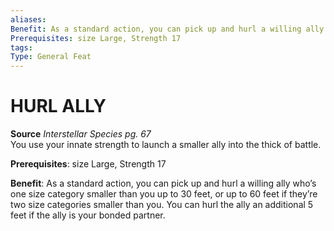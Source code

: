 ```yaml
---
aliases: 
Benefit: As a standard action, you can pick up and hurl a willing ally who’s one size category smaller than you up to 30 feet, or up to 60 feet if they’re two size categories smaller than you. You can hurl the ally an additional 5 feet if the ally is your bonded partner.
Prerequisites: size Large, Strength 17
tags: 
Type: General Feat
---
```

# HURL ALLY
**Source** _Interstellar Species pg. 67_  
You use your innate strength to launch a smaller ally into the thick of battle.

**Prerequisites**: size Large, Strength 17

**Benefit**: As a standard action, you can pick up and hurl a willing ally who’s one size category smaller than you up to 30 feet, or up to 60 feet if they’re two size categories smaller than you. You can hurl the ally an additional 5 feet if the ally is your bonded partner.